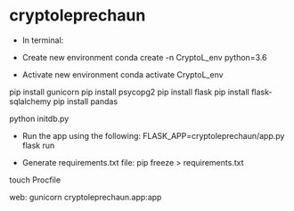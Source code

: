# cryptoleprechaun

* In terminal:

* Create new environment
conda create -n CryptoL_env python=3.6

* Activate new environment
conda activate CryptoL_env

pip install gunicorn
pip install psycopg2
pip install flask
pip install flask-sqlalchemy
pip install pandas

python initdb.py

* Run the app using the following:
FLASK_APP=cryptoleprechaun/app.py flask run

* Generate requirements.txt file:
pip freeze > requirements.txt

touch Procfile

web: gunicorn cryptoleprechaun.app:app